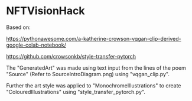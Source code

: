 # NFTVisionHack

Based on:


https://pythonawesome.com/a-katherine-crowson-vqgan-clip-derived-google-colab-notebook/

https://github.com/crowsonkb/style-transfer-pytorch

The "GeneratedArt" was made using text input from the lines of the poem "Source" (Refer to SourceIntroDiagram.png) using "vqgan_clip.py".

Further the art style was applied to "MonochromeIllustrations" to create "ColouredIllustrations" using "style_transfer_pytorch.py".

